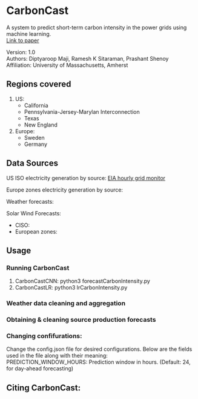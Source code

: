 # CarbonCast
A system to predict short-term carbon intensity in the power grids using machine learning.<br>
[Link to paper]()

Version: 1.0 <br>
Authors: Diptyaroop Maji, Ramesh K Sitaraman, Prashant Shenoy <br>
Affiliation: University of Massachusetts, Amherst


<!-- ## CarbonCast Architecture
### First tier
### Second Tier
#### CarbonCastCNN
#### CarbonCastLR -->

## Regions covered 
1. US: 
    * California
    * Pennsylvania-Jersey-Marylan Interconnection
    * Texas
    * New England
2. Europe:
    * Sweden
    * Germany

## Data Sources
US ISO electricity generation by source: [EIA hourly grid monitor](https://www.eia.gov/electricity/gridmonitor/dashboard/electric_overview/US48/US48)

Europe zones electricity generation by source:

Weather forecasts:

Solar Wind Forecasts:
* CISO:
* European zones:

## Usage
### Running CarbonCast
1. CarbonCastCNN:
python3 forecastCarbonIntensity.py
2. CarbonCastLR:
python3 lrCarbonIntensity.py

### Weather data cleaning and aggregation
### Obtaining & cleaning source production forecasts

### Changing confifurations:
Change the config.json file for desired configurations. Below are the fields used in the file along with their meaning:<br>
PREDICTION_WINDOW_HOURS: Prediction window in hours. (Default: 24, for day-ahead forecasting)

## Citing CarbonCast: